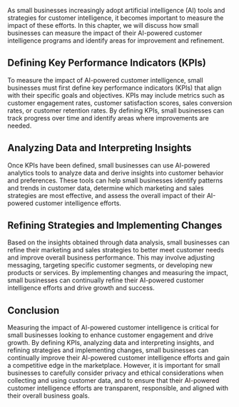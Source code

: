 

As small businesses increasingly adopt artificial intelligence (AI) tools and strategies for customer intelligence, it becomes important to measure the impact of these efforts. In this chapter, we will discuss how small businesses can measure the impact of their AI-powered customer intelligence programs and identify areas for improvement and refinement.

Defining Key Performance Indicators (KPIs)
------------------------------------------

To measure the impact of AI-powered customer intelligence, small businesses must first define key performance indicators (KPIs) that align with their specific goals and objectives. KPIs may include metrics such as customer engagement rates, customer satisfaction scores, sales conversion rates, or customer retention rates. By defining KPIs, small businesses can track progress over time and identify areas where improvements are needed.

Analyzing Data and Interpreting Insights
----------------------------------------

Once KPIs have been defined, small businesses can use AI-powered analytics tools to analyze data and derive insights into customer behavior and preferences. These tools can help small businesses identify patterns and trends in customer data, determine which marketing and sales strategies are most effective, and assess the overall impact of their AI-powered customer intelligence efforts.

Refining Strategies and Implementing Changes
--------------------------------------------

Based on the insights obtained through data analysis, small businesses can refine their marketing and sales strategies to better meet customer needs and improve overall business performance. This may involve adjusting messaging, targeting specific customer segments, or developing new products or services. By implementing changes and measuring the impact, small businesses can continually refine their AI-powered customer intelligence efforts and drive growth and success.

Conclusion
----------

Measuring the impact of AI-powered customer intelligence is critical for small businesses looking to enhance customer engagement and drive growth. By defining KPIs, analyzing data and interpreting insights, and refining strategies and implementing changes, small businesses can continually improve their AI-powered customer intelligence efforts and gain a competitive edge in the marketplace. However, it is important for small businesses to carefully consider privacy and ethical considerations when collecting and using customer data, and to ensure that their AI-powered customer intelligence efforts are transparent, responsible, and aligned with their overall business goals.
